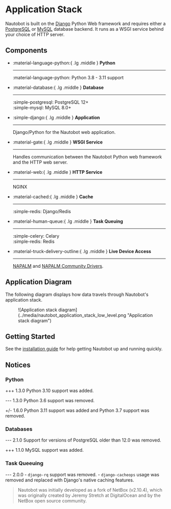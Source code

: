 # Application Stack

Nautobot is built on the [Django](https://djangoproject.com/) Python Web framework and requires either a [PostgreSQL](https://www.postgresql.org/) or [MySQL](https://www.mysql.com) database backend. It runs as a WSGI service behind your choice of HTTP server.

## Components

<!-- markdownlint-disable no-inline-html heading-style blanks-around-headings-->
<div class="grid cards" markdown>

- :material-language-python:{ .lg .middle } **Python**
    
    ---
    :material-language-python: Python 3.8 - 3.11 support

- :material-database:{ .lg .middle } **Database**

    ---
    :simple-postgresql: PostgreSQL 12+  
    :simple-mysql: MySQL 8.0+

- :simple-django:{ .lg .middle } **Application**

    ---
    Django/Python for the Nautobot web application.

- :material-gate:{ .lg .middle } **WSGI Service**

    ---
    Handles communication between the Nautobot Python web framework and the HTTP web server.

- :material-web:{ .lg .middle } **HTTP Service**

    ---
    NGINX

- :material-cached:{ .lg .middle } **Cache**

    ---
    :simple-redis: Django/Redis

- :material-human-queue:{ .lg .middle } **Task Queuing**

    ---
   :simple-celery: Celary  
   :simple-redis: Redis

- :material-truck-delivery-outline:{ .lg .middle } **Live Device Access**

    ---
   [NAPALM](https://napalm.readthedocs.io/en/latest/) and [NAPALM Community Drivers](https://github.com/napalm-automation-community).

</div>
<!-- markdownlint-enable no-inline-html heading-style blanks-around-headings -->

## Application Diagram

The following diagram displays how data travels through Nautobot's application stack.

<!-- markdownlint-disable no-inline-html -->
<figure markdown="span">
![Application stack diagram](../media/nautobot_application_stack_low_level.png "Application stack diagram")
</figure>
<!-- markdownlint-enable no-inline-html -->

## Getting Started

See the [installation guide](../user-guide/administration/installation/index.md) for help getting Nautobot up and running quickly.

## Notices

### Python

+++ 1.3.0
    Python 3.10 support was added.

--- 1.3.0
    Python 3.6 support was removed.

+/- 1.6.0
    Python 3.11 support was added and Python 3.7 support was removed.

### Databases

--- 2.1.0
    Support for versions of PostgreSQL older than 12.0 was removed.

+++ 1.1.0
    MySQL support was added.

### Task Queeuing

--- 2.0.0
    - `django-rq` support was removed.
    - `django-cacheops` usage was removed and replaced with Django's native caching features.

> Nautobot was initially developed as a fork of NetBox (v2.10.4), which was originally created by Jeremy Stretch at DigitalOcean and by the NetBox open source community.
